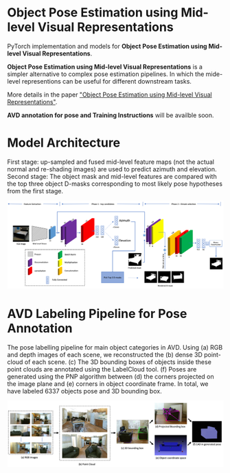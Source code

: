 # Object Pose Estimation using Mid-level Visual Representations

PyTorch implementation and models for **Object Pose Estimation using Mid-level Visual Representations**.

**Object Pose Estimation using Mid-level Visual Representations** is a simpler alternative to complex pose estimation pipelines. In which the mide-level representions can be
useful for different downstream tasks.

More details in the paper ["Object Pose Estimation using Mid-level Visual Representations"](https://arxiv.org/abs/2203.01449).


**AVD annotation for pose and Training Instructions** will be availble soon.

# Model Architecture
First stage: up-sampled and fused mid-level feature maps (not the actual normal and re-shading
images) are used to predict azimuth and elevation. Second stage: The object mask and mid-level features are compared with
the top three object D-masks corresponding to most likely pose hypotheses from the first stage.

![Model Architecture](imgs/network_arc.png)


# AVD Labeling Pipeline for Pose Annotation
The pose labelling pipeline for main object categories in AVD. Using (a) RGB and depth images of each scene, we
reconstructed the (b) dense 3D point-cloud of each scene. (c) The 3D bounding boxes of objects inside these point clouds
are annotated using the LabelCloud tool. (f) Poses are generated using the PNP algorithm between (d) the corners projected
on the image plane and (e) corners in object coordinate frame. In total, we have labeled 6337 objects pose and 3D bounding
box.

![Labeling Pipeline](imgs/AVD_label.png)

